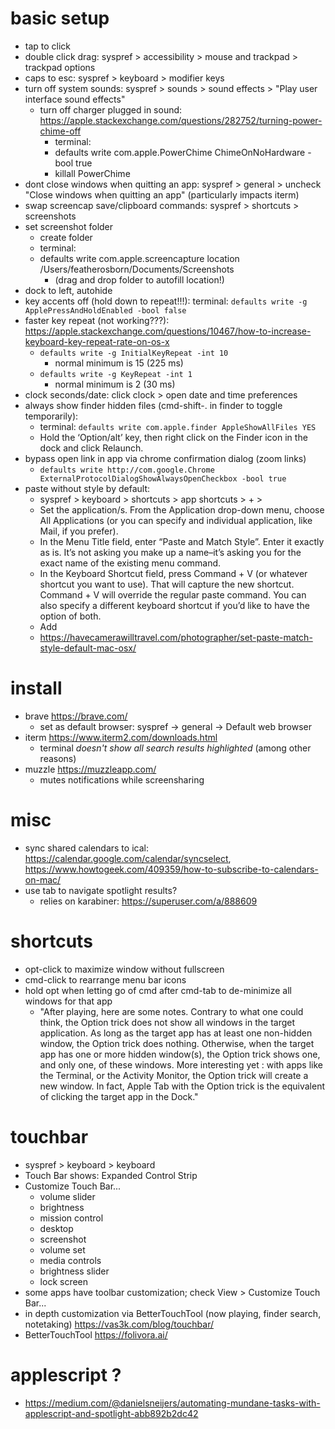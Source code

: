 # basic setup
* tap to click
* double click drag: syspref > accessibility > mouse and trackpad > trackpad options
* caps to esc: syspref > keyboard > modifier keys
* turn off system sounds: syspref > sounds > sound effects > "Play user interface sound effects"
  * turn off charger plugged in sound: https://apple.stackexchange.com/questions/282752/turning-power-chime-off
    * terminal:
    * defaults write com.apple.PowerChime ChimeOnNoHardware -bool true
    * killall PowerChime
* dont close windows when quitting an app: syspref > general > uncheck "Close windows when quitting an app" (particularly impacts iterm)
* swap screencap save/clipboard commands: syspref > shortcuts > screenshots
* set screenshot folder
  * create folder
  * terminal:
  * defaults write com.apple.screencapture location /Users/featherosborn/Documents/Screenshots
    * (drag and drop folder to autofill location!)
* dock to left, autohide
* key accents off (hold down to repeat!!!): terminal: `defaults write -g ApplePressAndHoldEnabled -bool false`
* faster key repeat (not working???): https://apple.stackexchange.com/questions/10467/how-to-increase-keyboard-key-repeat-rate-on-os-x
  * `defaults write -g InitialKeyRepeat -int 10`
    * normal minimum is 15 (225 ms)
  * `defaults write -g KeyRepeat -int 1`
    * normal minimum is 2 (30 ms)
* clock seconds/date: click clock > open date and time preferences
* always show finder hidden files (cmd-shift-. in finder to toggle temporarily): 
  * terminal: `defaults write com.apple.finder AppleShowAllFiles YES`
  * Hold the ‘Option/alt’ key, then right click on the Finder icon in the dock and click Relaunch.
* bypass open link in app via chrome confirmation dialog (zoom links)
  * `defaults write http://com.google.Chrome ExternalProtocolDialogShowAlwaysOpenCheckbox -bool true`
* paste without style by default: 
  * syspref > keyboard > shortcuts > app shortcuts > + > 
  * Set the application/s. From the Application drop-down menu, choose All Applications (or you can specify and individual application, like Mail, if you prefer).
  * In the Menu Title field, enter “Paste and Match Style”. Enter it exactly as is. It’s not asking you make up a name–it’s asking you for the exact name of the existing menu command.
  * In the Keyboard Shortcut field, press Command + V (or whatever shortcut you want to use). That will capture the new shortcut. Command + V will override the regular paste command. You can also specify a different keyboard shortcut if you’d like to have the option of both.
  * Add
  * https://havecamerawilltravel.com/photographer/set-paste-match-style-default-mac-osx/

# install
* brave https://brave.com/
  * set as default browser: syspref -> general -> Default web browser
* iterm https://www.iterm2.com/downloads.html
  * terminal _doesn't show all search results highlighted_ (among other reasons)
* muzzle https://muzzleapp.com/
  * mutes notifications while screensharing

# misc
* sync shared calendars to ical: https://calendar.google.com/calendar/syncselect, https://www.howtogeek.com/409359/how-to-subscribe-to-calendars-on-mac/
* use tab to navigate spotlight results?
  * relies on karabiner: https://superuser.com/a/888609
  
# shortcuts
* opt-click to maximize window without fullscreen
* cmd-click to rearrange menu bar icons
* hold opt when letting go of cmd after cmd-tab to de-minimize all windows for that app
  * "After playing, here are some notes. Contrary to what one could think, the Option trick does not show all windows in the target application. As long as the target app has at least one non-hidden window, the Option trick does nothing. Otherwise, when the target app has one or more hidden window(s), the Option trick shows one, and only one, of these windows. More interesting yet : with apps like the Terminal, or the Activity Monitor, the Option trick will create a new window. In fact, Apple Tab with the Option trick is the equivalent of clicking the target app in the Dock."

  
# touchbar
* syspref > keyboard > keyboard
* Touch Bar shows: Expanded Control Strip
* Customize Touch Bar...
  * volume slider
  * brightness
  * mission control
  * desktop
  * screenshot
  * volume set
  * media controls
  * brightness slider
  * lock screen
* some apps have toolbar customization; check View > Customize Touch Bar...
* in depth customization via BetterTouchTool (now playing, finder search, notetaking) https://vas3k.com/blog/touchbar/
* BetterTouchTool https://folivora.ai/


# applescript ?
* https://medium.com/@danielsneijers/automating-mundane-tasks-with-applescript-and-spotlight-abb892b2dc42
